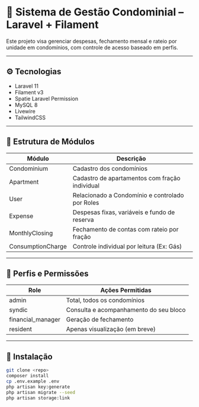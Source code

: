 # 🏢 Sistema de Gestão Condominial – Laravel + Filament

Este projeto visa gerenciar despesas, fechamento mensal e rateio por unidade em condomínios, com controle de acesso baseado em perfis.

---

## ⚙️ Tecnologias

- Laravel 11
- Filament v3
- Spatie Laravel Permission
- MySQL 8
- Livewire
- TailwindCSS

---

## 📁 Estrutura de Módulos

| Módulo               | Descrição                                                  |
|----------------------|------------------------------------------------------------|
| Condominium          | Cadastro dos condomínios                                   |
| Apartment            | Cadastro de apartamentos com fração individual             |
| User                 | Relacionado a Condomínio e controlado por Roles            |
| Expense              | Despesas fixas, variáveis e fundo de reserva               |
| MonthlyClosing       | Fechamento de contas com rateio por fração                 |
| ConsumptionCharge    | Controle individual por leitura (Ex: Gás)                  |

---

## 🔐 Perfis e Permissões

| Role              | Ações Permitidas                          |
|------------------|-------------------------------------------|
| admin            | Total, todos os condomínios               |
| syndic           | Consulta e acompanhamento do seu bloco   |
| financial_manager| Geração de fechamento                     |
| resident         | Apenas visualização (em breve)           |

---

## 🚀 Instalação

```bash
git clone <repo>
composer install
cp .env.example .env
php artisan key:generate
php artisan migrate --seed
php artisan storage:link
